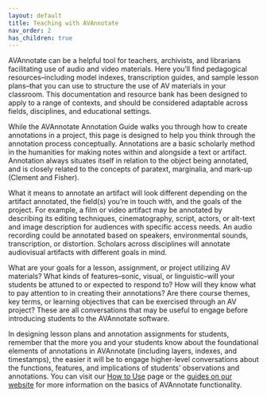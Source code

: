 ```yaml
---
layout: default
title: Teaching with AVAnnotate
nav_order: 2
has_children: true
---
```


AVAnnotate can be a helpful tool for teachers, archivists, and librarians facilitating use of audio and video materials. Here you’ll find pedagogical resources–including model indexes, transcription guides, and sample lesson plans–that you can use to structure the use of AV materials in your classroom. This documentation and resource bank has been designed to apply to a range of contexts, and should be considered adaptable across fields, disciplines, and educational settings. 

While the AVAnnotate Annotation Guide walks you through how to create annotations in a project, this page is designed to help you think through the annotation process conceptually. Annotations are a basic scholarly method in the humanities for making notes within and alongside a text or artifact. Annotation always situates itself in relation to the object being annotated, and is closely related to the concepts of paratext, marginalia, and mark-up (Clement and Fisher). 

What it means to annotate an artifact will look different depending on the artifact annotated, the field(s) you’re in touch with, and the goals of the project. For example, a film or video artifact may be annotated by describing its editing techniques, cinematography, script, actors, or alt-text and image description for audiences with specific access needs. An audio recording could be annotated based on speakers, environmental sounds, transcription, or distortion. Scholars across disciplines will annotate audiovisual artifacts with different goals in mind.

What are your goals for a lesson, assignment, or project utilizing AV materials? What kinds of features–sonic, visual, or linguistic–will your students be attuned to or expected to respond to? How will they know what to pay attention to in creating their annotations? Are there course themes, key terms, or learning objectives that can be exercised through an AV project? These are all conversations that may be useful to engage before introducing students to the AVAnnotate software. 

In designing lesson plans and annotation assignments for students, remember that the more you and your students know about the foundational elements of annotations in AVAnnotate (including layers, indexes, and timestamps), the easier it will be to engage higher-level conversations about the functions, features, and implications of students’ observations and annotations. You can visit our [How to Use](https://hipstas.github.io/ava_docs/docs/HowtoUse.html) page or the [guides on our website](https://av-annotate.org/how-to-use/) for more information on the basics of AVAnnotate functionality. 

